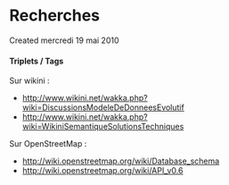 Recherches
==========
Created mercredi 19 mai 2010

#### Triplets / Tags
Sur wikini :
 - <http://www.wikini.net/wakka.php?wiki=DiscussionsModeleDeDonneesEvolutif> 
 - <http://www.wikini.net/wakka.php?wiki=WikiniSemantiqueSolutionsTechniques>

Sur OpenStreetMap :
 - <http://wiki.openstreetmap.org/wiki/Database_schema>
 - <http://wiki.openstreetmap.org/wiki/API_v0.6>
